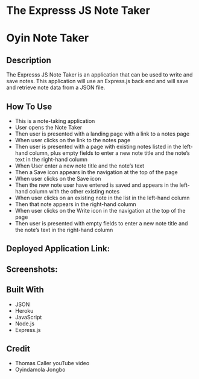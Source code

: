 # The Expresss JS Note Taker 
# Oyin Note Taker

## Description
The Expresss JS Note Taker is an application that can be used to write and save notes. This application will use an Express.js back end and will save and retrieve note data from a JSON file.


## How To Use
* This is a note-taking application
* User opens the Note Taker
* Then user is presented with a landing page with a link to a notes page
* When user clicks on the link to the notes page
* Then user is presented with a page with existing notes listed in the left-hand column, plus empty fields to enter a new note title and the note’s text in the right-hand column
* When User enter a new note title and the note’s text
* Then a Save icon appears in the navigation at the top of the page
* When user clicks on the Save icon
* Then the new note user have entered is saved and appears in the left-hand column with the other existing notes
* When user clicks on an existing note in the list in the left-hand column
* Then that note appears in the right-hand column
* When user clicks on the Write icon in the navigation at the top of the page
* Then user is presented with empty fields to enter a new note title and the note’s text in the right-hand column

## Deployed Application Link:


## Screenshots:








## Built With
- JSON
- Heroku
- JavaScript
- Node.js 
- Express.js

## Credit
* Thomas Caller youTube video
* Oyindamola Jongbo

